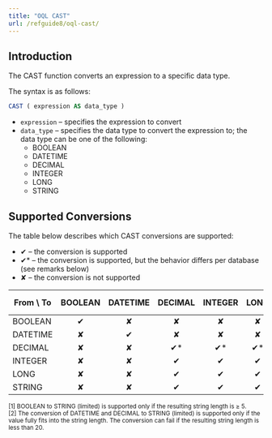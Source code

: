 ```yaml
---
title: "OQL CAST"
url: /refguide8/oql-cast/
---
```


## Introduction

The CAST function converts an expression to a specific data type.

The syntax is as follows:

```sql
CAST ( expression AS data_type )
```

* `expression` – specifies the expression to convert
* `data_type` – specifies the data type to convert the expression to; the data type can be one of the following:
    * BOOLEAN
    * DATETIME
    * DECIMAL
    * INTEGER
    * LONG
    * STRING

## Supported Conversions

The table below describes which CAST conversions are supported:

* ✔ – the conversion is supported
* ✔* – the conversion is supported, but the behavior differs per database (see remarks below)
* ✘ – the conversion is not supported

| From \ To | BOOLEAN | DATETIME | DECIMAL | INTEGER | LONG | STRING (unlimited) | STRING (limited) |
|------| :------: | :------: | :------: | :------: | :------: | :------: | :------: |
| BOOLEAN | ✔ | ✘ | ✘ | ✘ | ✘ | ✔* | ✔*¹ |
| DATETIME | ✘ | ✔ | ✘ | ✘ | ✘ | ✔* | ✔*² |
| DECIMAL | ✘ | ✘ | ✔* | ✔* | ✔* | ✔* | ✔*² |
| INTEGER | ✘ | ✘ | ✔ | ✔ | ✔ | ✔ | ✔ |
| LONG | ✘ | ✘ | ✔ | ✔ | ✔ | ✔ | ✔ |
| STRING | ✘ | ✘ | ✔ | ✔ | ✔ | ✔ | ✔ |

<Small>[1] BOOLEAN to STRING (limited) is supported only if the resulting string length is ≥ 5.<br />[2] The conversion of DATETIME and DECIMAL to STRING (limited) is supported only if the value fully fits into the string length. The conversion can fail if the resulting string length is less than 20.</small>
